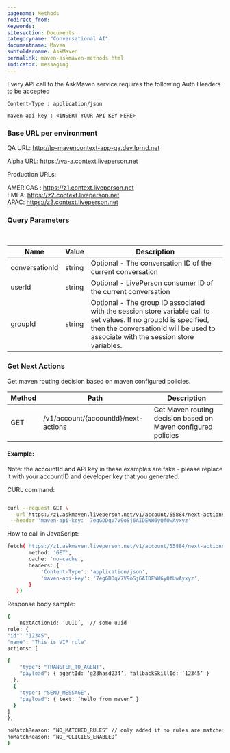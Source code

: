 ```yaml
---
pagename: Methods
redirect_from:
Keywords:
sitesection: Documents
categoryname: "Conversational AI"
documentname: Maven
subfoldername: AskMaven
permalink: maven-askmaven-methods.html
indicator: messaging
---
```


Every API call to the AskMaven service requires the following Auth Headers to be accepted

`Content-Type : application/json`

`maven-api-key : <INSERT YOUR API KEY HERE>`

### Base URL per environment

QA URL: http://lp-mavencontext-app-qa.dev.lprnd.net

Alpha URL: https://va-a.context.liveperson.net 

Production URLs: 

AMERICAS : https://z1.context.liveperson.net  
EMEA: https://z2.context.liveperson.net  
APAC: https://z3.context.liveperson.net  

### Query Parameters

<table>
    <thead>
        <tr>
            <th>Name</th>
            <th>Value</th>
            <th>Description</th>
        </tr>
    </thead>
    <tbody>
        <tr>
            <td>conversationId</td>
            <td>string</td>
            <td>Optional - The conversation ID of the current conversation</td>
        </tr>
         <tr>
            <td>userId</td>
            <td>string</td>
            <td>Optional - LivePerson consumer ID of the current conversation</td>
        </tr>
        <tr>
            <td>groupId</td>
            <td>string</td>
            <td>Optional - The group ID associated with the session store variable call to set values.  If no groupId is specified, then the conversationId will be used to associate with the session store variables.
</td>
        </tr>
    </tbody>
</table>

### Get Next Actions

Get maven routing decision based on maven configured policies.

<table>
    <thead>
        <tr>
            <th>Method</th>
            <th>Path</th>
            <th>Description</th>
        </tr>
    </thead>
    <tbody>
        <tr>
            <td>GET</td>
            <td>/v1/account/{accountId}/next-actions</td>
            <td>Get Maven routing decision based on Maven configured policies</td>
        </tr>
    </tbody>
</table>

#### Example:

Note: the accountId and API key in these examples are fake - please replace it with your accountID and developer key that you generated.

CURL command:

```bash

curl --request GET \
 --url https://z1.askmaven.liveperson.net/v1/account/55884/next-actions \
 --header 'maven-api-key:  7egGDDqV7V9oSj6AIDEWW6yQfUwAyxyz'
 ```
 
 How to call in JavaScript:
 
```bash
fetch('https://z1.askmaven.liveperson.net/v1/account/55884/next-actions', {
       method: 'GET',
       cache: 'no-cache',
       headers: {
           'Content-Type': 'application/json',
           'maven-api-key': '7egGDDqV7V9oSj6AIDEWW6yQfUwAyxyz',
       }
   })

```

Response body sample:

```bash
{
	nextActionId: ‘UUID’,  // some uuid 
rule: {
"id": "12345",
"name": "This is VIP rule"
actions: [	

{
    "type": "TRANSFER_TO_AGENT",
    "payload": { agentId: ‘g23hasd234’, fallbackSkillId: ‘12345’ }
  },
  {
    "type": "SEND_MESSAGE",
    "payload": { text: ‘hello from maven” }
  }
]
},

noMatchReason: “NO_MATCHED_RULES” // only added if no rules are matches, rule will be null
noMatchReason: “NO_POLICIES_ENABLED” 
}
```

